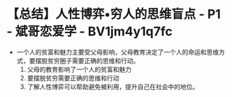 # 【总结】人性博弈•穷人的思维盲点 - P1 - 斌哥恋爱学 - BV1jm4y1q7fc

-   一个人的贫富和魅力主要受父母影响，父母教育决定了一个人的命运和思维方式，要摆脱贫穷圈子需要正确的思维和行动。
    1.  父母的教育影响了一个人的贫富和魅力
    2.  要摆脱贫穷需要正确的思维和行动
    3.  了解人性博弈可以帮助避免被利用，提升自己在社会中的地位。